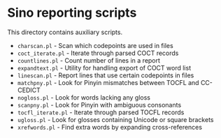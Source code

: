 # Sino reporting scripts

This directory contains auxiliary scripts.

- `charscan.pl` - Scan which codepoints are used in files
- `coct_iterate.pl` - Iterate through parsed COCT records
- `countlines.pl` - Count number of lines in a report
- `expandtext.pl` - Utility for handling export of COCT word list
- `linescan.pl` - Report lines that use certain codepoints in files
- `matchpny.pl` - Look for Pinyin mismatches between TOCFL and CC-CEDICT
- `nogloss.pl` - Look for words lacking any gloss
- `scanpny.pl` - Look for Pinyin with ambiguous consonants
- `tocfl_iterate.pl` - Iterate through parsed TOCFL records
- `ugloss.pl` - Look for glosses containing Unicode or square brackets
- `xrefwords.pl` - Find extra words by expanding cross-references
